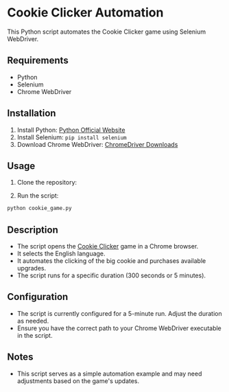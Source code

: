 # Cookie Clicker Automation

This Python script automates the Cookie Clicker game using Selenium WebDriver.

## Requirements

- Python
- Selenium
- Chrome WebDriver

## Installation

1. Install Python: [Python Official Website](https://www.python.org/downloads/)
2. Install Selenium: `pip install selenium`
3. Download Chrome WebDriver: [ChromeDriver Downloads](https://sites.google.com/chromium.org/driver/)

## Usage

1. Clone the repository:


2. Run the script:

```bash
python cookie_game.py
```

## Description

- The script opens the [Cookie Clicker](https://orteil.dashnet.org/cookieclicker/) game in a Chrome browser.
- It selects the English language.
- It automates the clicking of the big cookie and purchases available upgrades.
- The script runs for a specific duration (300 seconds or 5 minutes).

## Configuration

- The script is currently configured for a 5-minute run. Adjust the duration as needed.
- Ensure you have the correct path to your Chrome WebDriver executable in the script.

## Notes

- This script serves as a simple automation example and may need adjustments based on the game's updates.